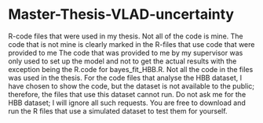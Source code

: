 # Master-Thesis-VLAD-uncertainty
R-code files that were used in my thesis.
Not all of the code is mine. The code that is not mine is clearly marked in the R-files that use code that were provided to me
The code that was provided to me by my supervisor was only used to set up the model and not to get the actual results with the exception being the R.code for bayes_fit_HBB.R. 
Not all the code in the files was used in the thesis.
For the code files that analyse the HBB dataset, I have chosen 
to show the code, but the dataset is not available to the public; therefore, the files that use this dataset cannot run.
Do not ask me for the HBB dataset; I will ignore all such requests. 
You are free to download and run the R files that use a simulated dataset to test them for yourself. 

